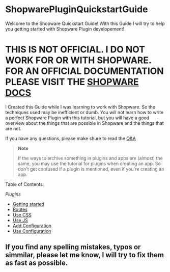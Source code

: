# ShopwarePluginQuickstartGuide

Welcome to the Shopware Quickstart Guide! With this Guide I will try to help you getting started with Shopware Plugin developement!

# **THIS IS NOT OFFICIAL. I DO NOT WORK FOR OR WITH SHOPWARE. FOR AN OFFICIAL DOCUMENTATION PLEASE VISIT THE [SHOPWARE DOCS](https://docs.shopware.com/en)**

I Created this Guide while I was learning to work with Shopware. So the techniques used may be inefficient or dumb. You will not learn how to write a perfect Shopware Plugin with this tutorial, but you will have a good overview about the things that are possible in Shopware and the things that are not.

If you have any questions, please make shure to read the [Q&A](https://github.com/kollhdxdlp/ShopwarePluginQuickstartGuide/blob/main/Q%26A.md)

>__Note__
>
> If the ways to archive something in plugins and apps are (almost) the same, you may use the tutorial for plugins when creating an app. So don't get confused if a plugin is mentioned, even if you're creating an app.

Table of Contents:

*Plugins*
- [Getting started](https://github.com/kollhdxdlp/ShopwarePluginQuickstartGuide/blob/main/GettingStarted.md)
- [Routes](https://github.com/kollhdxdlp/ShopwarePluginQuickstartGuide/blob/main/Routes.md)
- [Use CSS](https://github.com/kollhdxdlp/ShopwarePluginQuickstartGuide/blob/main/embeddingCSS.md)
- [Use JS](https://github.com/kollhdxdlp/ShopwarePluginQuickstartGuide/blob/main/embeddingJS.md)
- [Add Configuration](https://github.com/kollhdxdlp/ShopwarePluginQuickstartGuide/blob/main/AddConfiguration.md)
- [Use Configuration](https://github.com/kollhdxdlp/ShopwarePluginQuickstartGuide/blob/main/UseConfiguration.md)

## If you find any spelling mistakes, typos or simmilar, please let me know, I will try to fix them as fast as possible.
